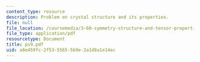 ```yaml
---
content_type: resource
description: Problem on crystal structure and its properties.
file: null
file_location: /coursemedia/3-60-symmetry-structure-and-tensor-properties-of-materials-fall-2005/a8e459fc2f5355655b9e2a1d8a1e14ec_ps9.pdf
file_type: application/pdf
resourcetype: Document
title: ps9.pdf
uid: a8e459fc-2f53-5565-5b9e-2a1d8a1e14ec
---
```

